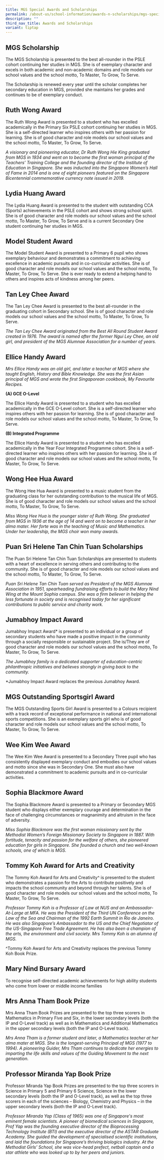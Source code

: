 ```yaml
---
title: MGS Special Awards and Scholarships
permalink: /about-us/school-information/awards-n-scholarships/mgs-special-awards-and-scholarships/
description: ""
third_nav_title: Awards and Scholarships
variant: tiptap
---
```

<h2>MGS Scholarship</h2>
<p>The MGS Scholarship is presented to the best all-rounder in the PSLE cohort
continuing her studies in MGS. She is of exemplary character and excels
in both academic and non-academic domains and role models our school values
and the school motto, To Master, To Grow, To Serve.</p>
<p>The Scholarship is renewed every year until the scholar completes her
secondary education in MGS, provided she maintains her grades and continues
to be of exemplary conduct.</p>
<p></p>
<h2>Ruth Wong Award</h2>
<p>The Ruth Wong Award is presented to a student who has excelled academically
in the Primary Six PSLE cohort continuing her studies in MGS. She is a
self-directed learner who inspires others with her passion for learning.
She is of good character and role models our school values and the school
motto, To Master, To Grow, To Serve.</p>
<p><em>A visionary and pioneering educator, Dr Ruth Wong Hie King graduated from MGS in 1934 and went on to become the first woman principal of the Teachers’ Training College and the founding director of the Institute of Education in Singapore. She was inducted into the Singapore Women’s Hall of Fame in 2014 and is one of eight pioneers featured on the Singapore Bicentennial commemorative currency note issued in 2019.</em>
</p>
<h2>Lydia Huang Award</h2>
<p>The Lydia Huang Award is presented to the student with outstanding CCA
(Sports) achievements in the PSLE cohort and shows strong school spirit.
She is of good character and role models our school values and the school
motto, To Master, To Grow, To Serve and is a current Secondary One student
continuing her studies in MGS.</p>
<h2>Model Student Award</h2>
<p>The Model Student Award is presented to a Primary 6 pupil who shows exemplary
behaviour and demonstrates a commitment to achieving excellence in academic
pursuits and in co-curricular activities. She is of good character and
role models our school values and the school motto, To Master, To Grow,
To Serve. She is ever ready to extend a helping hand to others and inspires
acts of kindness among her peers.</p>
<h2>Tan Ley Chee Award</h2>
<p>The Tan Ley Chee Award is presented to the best all-rounder in the graduating
cohort in Secondary school. She is of good character and role models our
school values and the school motto, To Master, To Grow, To Serve.</p>
<p><em>The Tan Ley Chee Award originated from the Best All Round Student Award created in 1976. The award is named after the former Ngui Ley Chee, an old girl, and president of the MGS Alumnae Association for a number of years.</em>
</p>
<h2>Ellice Handy Award&nbsp;</h2>
<p><em>Mrs Ellice Handy was an old girl, and later a teacher at MGS where she taught English, History and Bible Knowledge. She was the first Asian principal of MGS and wrote the first Singaporean cookbook, My Favourite Recipes.</em>
</p>
<p><strong>(A) GCE O-Level</strong>
</p>
<p>The Ellice Handy Award is presented to a student who has excelled academically
in the GCE O-Level cohort. She is a self-directed learner who inspires
others with her passion for learning. She is of good character and role
models our school values and the school motto, To Master, To Grow, To Serve.</p>
<p><strong>(B) Integrated Programme</strong>
</p>
<p>The Ellice Handy Award is presented to a student who has excelled academically
in the Year Four Integrated Programme cohort. She is a self-directed learner
who inspires others with her passion for learning. She is of good character
and role models our school values and the school motto, To Master, To Grow,
To Serve.</p>
<h2>Wong Hee Hua Award</h2>
<p>The Wong Hee Hua Award is presented to a music student from the graduating
class for her outstanding contribution to the musical life of MGS. She
is of good character and role models our school values and the school motto,
To Master, To Grow, To Serve.</p>
<p><em>Miss Wong Hee Hua is the younger sister of Ruth Wong. She graduated from MGS in 1936 at the age of 14 and went on to become a teacher in her alma mater. Her forte was in the teaching of Music and Mathematics. Under her leadership, the MGS choir won many awards.</em>
</p>
<h2>Puan Sri Helene Tan Chin Tuan Scholarships</h2>
<p>The Puan Sri Helene Tan Chin Tuan Scholarships are presented to students
with a heart of excellence in serving others and contributing to the community.
She is of good character and role models our school values and the school
motto, To Master, To Grow, To Serve.</p>
<p><em>Puan Sri Helene Tan Chin Tuan served as President of the MGS Alumnae Association in 1951, spearheading fundraising efforts to build the Mary Nind Wing at the Mount Sophia campus. She was a firm believer in helping the less fortunate in society and is recognised today for her significant contributions to public service and charity work.</em>
</p>
<h2>Jumabhoy Impact Award</h2>
<p>Jumabhoy Impact Award* is presented to an individual or a group of secondary
students who have made a positive impact in the community through a socially
responsible or sustainable project. She is/They are of good character and
role models our school values and the school motto, To Master, To Grow,
To Serve.</p>
<p><em>The Jumabhoy family is a dedicated supporter of education-centric philanthropic initiatives and believes strongly in giving back to the community.</em>
</p>
<p>*Jumabhoy Impact Award replaces the previous Jumabhoy Award.</p>
<h2>MGS Outstanding Sportsgirl Award</h2>
<p>The MGS Outstanding Sports Girl Award is presented to a Colours recipient
with a track record of exceptional performance in national and international
sports competitions. She is an exemplary sports girl who is of good character
and role models our school values and the school motto, To Master, To Grow,
To Serve.</p>
<h2>Wee Kim Wee Award</h2>
<p>The Wee Kim Wee Award is presented to a Secondary Three pupil who has
consistently displayed exemplary conduct and embodies our school values
and motto since she was in Secondary One. She must also have demonstrated
a commitment to academic pursuits and in co-curricular activities.</p>
<h2>Sophia Blackmore Award</h2>
<p>The Sophia Blackmore Award is presented to a Primary or Secondary MGS
student who displays either exemplary courage and determination in the
face of challenging circumstances or magnanimity and altruism in the face
of adversity.</p>
<p><em>Miss Sophia Blackmore was the first woman missionary sent by the Methodist Women’s Foreign Missionary Society to Singapore in 1887. With fortitude, tenacity and passion for the welfare of others, she pioneered education for girls in Singapore. She founded a church and two well-known schools, one of which is MGS.</em>
</p>
<h2>Tommy Koh Award for Arts and Creativity</h2>
<p>The Tommy Koh Award for Arts and Creativity^ is presented to the student
who demonstrates a passion for the Arts to contribute positively and impacts
the school community and beyond through her talents. She is of good character
and role models our school values and the school motto, To Master, To Grow,
To Serve.</p>
<p><em>Professor Tommy Koh is a Professor of Law at NUS and an Ambassador-At-Large at MFA. He was the President of the Third UN Conference on the Law of the Sea and Chairman of the 1992 Earth Summit in Rio de Janeiro. He was also Singapore’s Ambassador to the US and the Chief Negotiator of the US-Singapore Free Trade Agreement. He has also been a champion of the arts, the environment and civil society. Mrs Tommy Koh is an alumna of MGS.</em>
</p>
<p>^Tommy Koh Award for Arts and Creativity replaces the previous Tommy Koh
Book Prize.</p>
<h2>Mary Nind Bursary Award</h2>
<p>To recognise self-directed academic achievements for high ability students
who come from lower or middle income families</p>
<h2>Mrs Anna Tham Book Prize</h2>
<p>Mrs Anna Tham Book Prizes are presented to the top three scorers in Mathematics
in Primary Five and Six, in the lower secondary levels (both the IP and
O-Level track) as well as in Mathematics and Additional Mathematics in
the upper secondary levels (both the IP and O-Level track).</p>
<p><em>Mrs Anna Tham is a former student and later, a Mathematics teacher at her alma mater at MGS. She is the longest-serving Principal of MGS (1977 to 1994). A pioneering Guider, Mrs Tham continues to dedicate her energies to imparting the life skills and values of the Guiding Movement to the next generation.</em>
</p>
<h2>Professor Miranda Yap Book Prize</h2>
<p>Professor Miranda Yap Book Prizes are presented to the top three scorers
in Science in Primary 5 and Primary 6 Science, Science in the lower secondary
levels (both the IP and O-Level track), as well as the top three scorers
in each of the sciences – Biology, Chemistry and Physics – in the upper
secondary levels (both the IP and O-Level track).</p>
<p><em>Professor Miranda Yap (Class of 1965) was one of Singapore's most eminent female scientists. A pioneer of biomedical sciences in Singapore, Prof Yap was the founding executive director of the Bioprocessing Technology Institute (BTI) and the executive director of the ASTAR Graduate Academy. She guided the development of specialised scientific institutions, and laid the foundations for Singapore’s thriving biologics industry. At the Methodist Girls’ School, she was vice-head prefect, netball captain and a star athlete who was looked up to by her peers and juniors.</em>
</p>